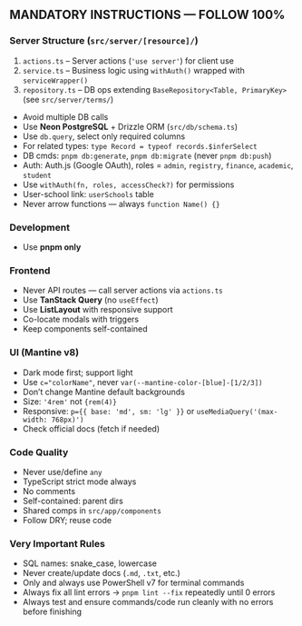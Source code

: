 ## MANDATORY INSTRUCTIONS — FOLLOW 100%  

### Server Structure (`src/server/[resource]/`)  
1. `actions.ts` – Server actions (`'use server'`) for client use  
2. `service.ts` – Business logic using `withAuth()` wrapped with `serviceWrapper()`  
3. `repository.ts` – DB ops extending `BaseRepository<Table, PrimaryKey>` (see `src/server/terms/`)  

- Avoid multiple DB calls  
- Use **Neon PostgreSQL** + Drizzle ORM (`src/db/schema.ts`)  
- Use `db.query`, select only required columns  
- For related types: `type Record = typeof records.$inferSelect`  
- DB cmds: `pnpm db:generate`, `pnpm db:migrate` (never `pnpm db:push`)  
- Auth: Auth.js (Google OAuth), roles = `admin`, `registry`, `finance`, `academic`, `student`  
- Use `withAuth(fn, roles, accessCheck?)` for permissions  
- User-school link: `userSchools` table  
- Never arrow functions — always `function Name() {}`  

### Development  
- Use **pnpm only**  

### Frontend  
- Never API routes — call server actions via `actions.ts`  
- Use **TanStack Query** (no `useEffect`)  
- Use **ListLayout** with responsive support  
- Co-locate modals with triggers  
- Keep components self-contained  

### UI (Mantine v8)  
- Dark mode first; support light  
- Use `c="colorName"`, never `var(--mantine-color-[blue]-[1/2/3])`  
- Don’t change Mantine default backgrounds  
- Size: `'4rem'` not `{rem(4)}`  
- Responsive: `p={{ base: 'md', sm: 'lg' }}` or `useMediaQuery('(max-width: 768px)')`  
- Check official docs (fetch if needed)  

### Code Quality  
- Never use/define `any`  
- TypeScript strict mode always  
- No comments  
- Self-contained: parent dirs  
- Shared comps in `src/app/components`  
- Follow DRY; reuse code  

### Very Important Rules  
- SQL names: snake_case, lowercase  
- Never create/update docs (`.md`, `.txt`, etc.)  
- Only and always use PowerShell v7 for terminal commands  
- Always fix all lint errors → `pnpm lint --fix` repeatedly until 0 errors  
- Always test and ensure commands/code run cleanly with no errors before finishing  
